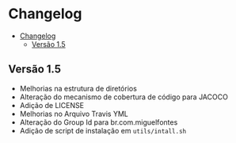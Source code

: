 # Changelog

<!-- TOC -->

- [Changelog](#changelog)
    - [Versão 1.5](#vers%C3%A3o-15)

<!-- /TOC -->

## Versão 1.5

- Melhorias na estrutura de diretórios
- Alteração do mecanismo de cobertura de código para JACOCO
- Adição de LICENSE
- Melhorias no Arquivo Travis YML
- Alteração do Group Id para br.com.miguelfontes
- Adição de script de instalação em `utils/intall.sh`